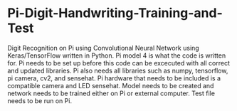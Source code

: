 # Pi-Digit-Handwriting-Training-and-Test
Digit Recognition on Pi using Convolutional Neural Network using Keras/TensorFlow written in Python. Pi model 4 is what the code is written for. Pi needs to be set up before this code can be excecuted with all correct and updated libraries. Pi also needs all libraries such as numpy, tensorflow, pi camera, cv2, and sensehat. Pi hardware that needs to be included is a compatible camera and LED sensehat. Model needs to be created and network needs to be trained either on Pi or external computer. Test file needs to be run on Pi.
